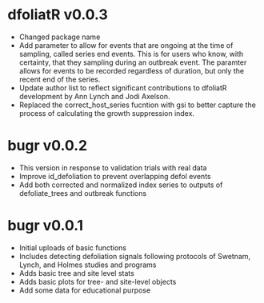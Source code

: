 # dfoliatR v0.0.3
* Changed package name
* Add parameter to allow for events that are ongoing at the time of sampling, called series end events. This is for users who know, with certainty, that they sampling during an outbreak event. The paramter allows for events to be recorded regardless of duration, but only the recent end of the series.
* Update author list to reflect significant contributions to dfoliatR development by Ann Lynch and Jodi Axelson.
* Replaced the correct_host_series fucntion with gsi to better capture the process of calculating the growth suppression index.

# bugr v0.0.2
* This version in response to validation trials with real data
* Improve id_defoliation to prevent overlapping defol events
* Add both corrected and normalized index series to outputs of defoliate_trees and outbreak functions

# bugr v0.0.1

* Initial uploads of basic functions
* Includes detecting defoliation signals following protocols of Swetnam, Lynch, and Holmes studies and programs
* Adds basic tree and site level stats
* Adds basic plots for tree- and site-level objects
* Add some data for educational purpose
